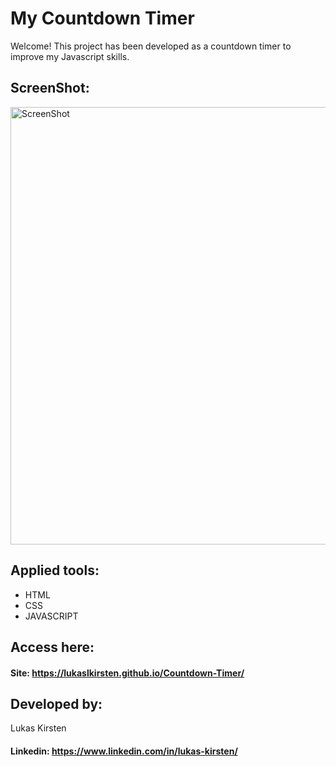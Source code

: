 

# My Countdown Timer

Welcome! This project has been developed as a countdown timer to improve my Javascript skills.
 


## ScreenShot:



<div>
  <img alt="ScreenShot" title="ScreenShot" src="https://user-images.githubusercontent.com/116753407/229383274-7cde314b-f832-46a9-95fb-499eef0bfa34.png"  width="700px" />
</div>



## Applied tools:



* HTML
* CSS
* JAVASCRIPT



## Access here:


#### Site: https://lukaslkirsten.github.io/Countdown-Timer/



## Developed by:

Lukas Kirsten
#### Linkedin: https://www.linkedin.com/in/lukas-kirsten/
